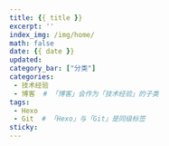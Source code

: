 ```yaml
---
title: {{ title }}
excerpt: ''
index_img: /img/home/
math: false
date: {{ date }}
updated:
category_bar: ["分类"]
categories:
 - 技术经验
 - 博客  # 「博客」会作为「技术经验」的子类
tags:
 - Hexo
 - Git  # 「Hexo」与「Git」是同级标签
sticky: 
---
```


